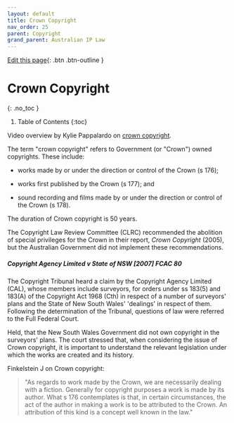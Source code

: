 ```yaml
---
layout: default
title: Crown Copyright
nav_order: 25
parent: Copyright
grand_parent: Australian IP Law
---
```

[Edit this page](https://github.com/nicsuzor/wikijuris/blob/master/ausip/crowncopyright.markdown){: .btn .btn-outline }




# Crown Copyright
{: .no_toc }

1. Table of Contents
{:toc}

Video overview by Kylie Pappalardo on [crown copyright](https://www.youtube.com/watch?v=EqxyEZwLGUI).

The term "crown copyright" refers to Government (or "Crown") owned copyrights. These include:


- works made by or under the direction or control of the Crown (s 176);

- works first published by the Crown (s 177); and

- sound recording and films made by or under the direction or control of the Crown (s 178).


The duration of Crown copyright is 50 years.

The Copyright Law Review Committee (CLRC) recommended the abolition of special privileges for the Crown in their report, *Crown Copyright* (2005), but the Australian Government did not implement these recommendations.


##### Copyright Agency Limited v State of NSW [2007] FCAC 80

The Copyright Tribunal heard a claim by the Copyright Agency Limited (CAL), whose members include surveyors, for orders under ss 183(5) and 183(A) of the Copyright Act 1968 (Cth) in respect of a number of surveyors' plans and the State of New South Wales' 'dealings' in respect of them. Following the determination of the Tribunal, questions of law were referred to the Full Federal Court.

Held, that the New South Wales Government did not own copyright in the surveyors' plans.  The court stressed that, when considering the issue of Crown copyright, it is important to understand the relevant legislation under which the works are created and its history.

Finkelstein J on Crown copyright:

> "As regards to work made by the Crown, we are necessarily dealing with a fiction. Generally for copyright purposes a work is made by its author. What s 176 contemplates is that, in certain circumstances, the act of the author in making a work is to be attributed to the Crown. An attribution of this kind is a concept well known in the law."


